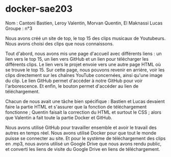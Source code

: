 # docker-sae203

Nom    : Cantoni Bastien, Leroy Valentin, Morvan Quentin, El Maknassi Lucas
Groupe : n°3

Nous avons créé un site de top, le top 15 des clips musicaux de Youtubeurs. Nous avons choisi des clips que nous connaissons.

Tout d'abord, nous avons mis une page d'accueil avec différents liens : un lien vers le top 15, un lien vers GitHub et un lien pour télécharger les différents clips.
Le lien vers le projet envoie vers une autre page HTML où se trouve le top 15. Sur cette page, nous pouvons revenir en arrière, voir les clips directement sur les chaînes YouTube concernées, ainsi qu'une image du clip.
Le lien GitHub permet d'accéder à notre GitHub pour voir l'arborescence.
Et enfin, le bouton permet d'accéder au lien de téléchargement.

Chacun de nous avait une tâche bien spécifique : Bastien et Lucas devaient faire la partie HTML et s'assurer que la fonction de téléchargement fonctionne ; Quentin faisait la correction du HTML et surtout le CSS ; alors que Valentin a fait toute la partie Docker et GitHub.

Nous avons utilisé GitHub pour travailler ensemble et avoir le travail des autres en temps réel.
Nous avons utilisé Docker pour que tout le monde puisse se connecter au site.
Et pour le système de téléchargement des clips en .mp3, nous avons utilisé un Google Drive que nous avons rendu public, et converti les liens de visite du Google Drive en liens de téléchargement.
